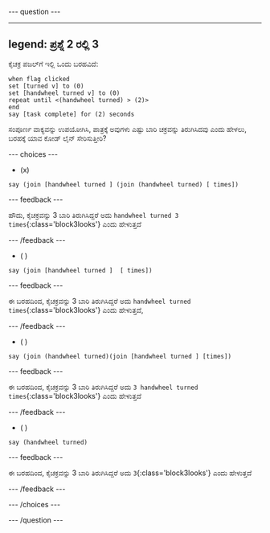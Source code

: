 
--- question ---

---
legend: ಪ್ರಶ್ನೆ 2 ರಲ್ಲಿ 3
---

ಕೈಚಕ್ರ ಪಜಲ್‌ಗೆ ಇಲ್ಲಿ ಒಂದು ಬರಹವಿದೆ:

```blocks3
when flag clicked
set [turned v] to (0)
set [handwheel turned v] to (0)
repeat until <(handwheel turned) > (2)>
end
say [task complete] for (2) seconds
```

ಸಂಪೂರ್ಣ ವಾಕ್ಯವನ್ನು ಉಪಯೋಗಿಸಿ, ಪಾತ್ರಕ್ಕೆ ಅವುಗಳು ಎಷ್ಟು ಬಾರಿ ಚಕ್ರವನ್ನು ತಿರುಗಿಸಿದವು ಎಂದು ಹೇಳಲು, ಬರಹಕ್ಕೆ ಯಾವ ಕೋಡ್‌ ಲೈನ್‌ ಸೇರಿಸುತ್ತೀರಿ?

--- choices ---

- (x)

```blocks3
say (join [handwheel turned ] (join (handwheel turned) [ times])
```

  --- feedback ---

ಹೌದು, ಕೈಚಕ್ರವನ್ನು 3 ಬಾರಿ ತಿರುಗಿಸಿದ್ದರೆ ಅದು `handwheel turned 3 times`{:class='block3looks'} ಎಂದು ಹೇಳುತ್ತದೆ

  --- /feedback ---

- ( )

```blocks3
say (join [handwheel turned ]  [ times])
```

  --- feedback ---

ಈ ಬರಹದಿಂದ, ಕೈಚಕ್ರವನ್ನು 3 ಬಾರಿ ತಿರುಗಿಸಿದ್ದರೆ ಅದು `handwheel turned times`{:class='block3looks'} ಎಂದು ಹೇಳುತ್ತದೆ,

  --- /feedback ---

- ( )

```blocks3
say (join (handwheel turned)(join [handwheel turned ] [times])
```

  --- feedback ---

ಈ ಬರಹದಿಂದ, ಕೈಚಕ್ರವನ್ನು 3 ಬಾರಿ ತಿರುಗಿಸಿದ್ದರೆ ಅದು `3 handwheel turned times`{:class='block3looks'} ಎಂದು ಹೇಳುತ್ತದೆ

  --- /feedback ---

- ( )

```blocks3
say (handwheel turned)
```
  --- feedback ---

ಈ ಬರಹದಿಂದ, ಕೈಚಕ್ರವನ್ನು 3 ಬಾರಿ ತಿರುಗಿಸಿದ್ದರೆ ಅದು `3`{:class='block3looks'} ಎಂದು ಹೇಳುತ್ತದೆ

  --- /feedback ---

--- /choices ---

--- /question ---

